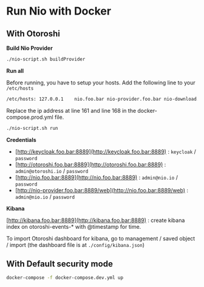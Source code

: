 # Run Nio with Docker

## With Otoroshi


**Build Nio Provider**

```sh
./nio-script.sh buildProvider
```

**Run all**

Before running, you have to setup your hosts. Add the following line to your `/etc/hosts` 

```sh
/etc/hosts: 127.0.0.1    nio.foo.bar nio-provider.foo.bar nio-download.foo.bar kibana.foo.bar elastic.foo.bar keycloak.foo.bar otoroshi.foo.bar otoroshi-api.foo.bar privateapps.foo.bar
```

Replace the ip address at line 161 and line 168 in the docker-compose.prod.yml file.

```sh
./nio-script.sh run
```

**Credentials** 

* [http://keycloak.foo.bar:8889](http://keycloak.foo.bar:8889) : `keycloak` / `password`
* [http://otoroshi.foo.bar:8889](http://otoroshi.foo.bar:8889) : `admin@otoroshi.io` / `password` 
* [http://nio.foo.bar:8889](http://nio.foo.bar:8889) : `admin@nio.io` / `password`
* [http://nio-provider.foo.bar:8889/web](http://nio.foo.bar:8889/web) : `admin@nio.io` / `password`


**Kibana**

[http://kibana.foo.bar:8889](http://kibana.foo.bar:8889) : create kibana index on otoroshi-events-* with @timestamp for time.

To import Otoroshi dashboard for kibana, go to management / saved object / import (the dashboard file is at `./config/kibana.json`)


## With Default security mode

```sh
docker-compose -f docker-compose.dev.yml up
```
